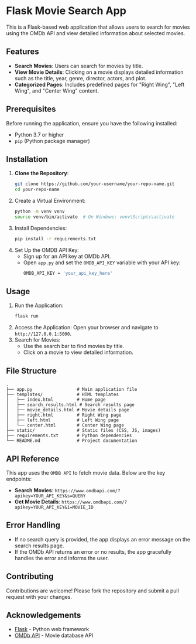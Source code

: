 # Flask Movie Search App

This is a Flask-based web application that allows users to search for movies using the OMDb API and view detailed information about selected movies.

## Features

- **Search Movies**: Users can search for movies by title.
- **View Movie Details**: Clicking on a movie displays detailed information such as the title, year, genre, director, actors, and plot.
- **Categorized Pages**: Includes predefined pages for "Right Wing", "Left Wing", and "Center Wing" content.

## Prerequisites

Before running the application, ensure you have the following installed:

- Python 3.7 or higher
- `pip` (Python package manager)

## Installation

1. **Clone the Repository**:
   ```bash
   git clone https://github.com/your-username/your-repo-name.git
   cd your-repo-name
   ```
2. Create a Virtual Environment:
    ```bash
    python -m venv venv
    source venv/bin/activate  # On Windows: venv\Scripts\activate
    ```
3. Install Dependencies:
    ```bash
    pip install -r requirements.txt
    ```
4. Set Up the OMDB API Key:
    - Sign up for an API key at OMDb API.
    - Open `app.py` and set the `OMDB_API_KEY` variable with your API key:
        ```bash
        OMDB_API_KEY = 'your_api_key_here'
        ```

## Usage

1. Run the Application:
    ```bash
    flask run
    ```
2. Access the Application: Open your browser and navigate to `http://127.0.0.1:5000`.
3. Search for Movies:
    - Use the search bar to find movies by title.
    - Click on a movie to view detailed information.

## File Structure

```text
.
├── app.py                 # Main application file
├── templates/             # HTML templates
│   ├── index.html         # Home page
│   ├── search_results.html # Search results page
│   ├── movie_details.html # Movie details page
│   ├── right.html         # Right Wing page
│   ├── left.html          # Left Wing page
│   └── center.html        # Center Wing page
├── static/                # Static files (CSS, JS, images)
├── requirements.txt       # Python dependencies
└── README.md              # Project documentation
```

## API Reference

This app uses the `OMDB API` to fetch movie data. Below are the key endpoints:

- **Search Movies**: `https://www.omdbapi.com/?apikey=YOUR_API_KEY&s=QUERY`
- **Get Movie Details**: `https://www.omdbapi.com/?apikey=YOUR_API_KEY&i=MOVIE_ID`

## Error Handling

- If no search query is provided, the app displays an error message on the search results page.
- If the OMDb API returns an error or no results, the app gracefully handles the error and informs the user.

## Contributing

Contributions are welcome! Please fork the repository and submit a pull request with your changes.

## Acknowledgements

- [Flask](https://flask.palletsprojects.com/) - Python web framework
- [OMDb API](http://www.omdbapi.com/) - Movie database API
